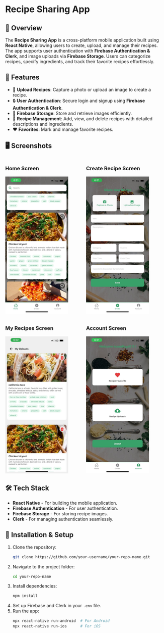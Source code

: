 # Recipe Sharing App

## 📌 Overview
The **Recipe Sharing App** is a cross-platform mobile application built using **React Native**, allowing users to create, upload, and manage their recipes. The app supports user authentication with **Firebase Authentication & Clerk**, and image uploads via **Firebase Storage**. Users can categorize recipes, specify ingredients, and track their favorite recipes effortlessly.

## 🚀 Features
- 📸 **Upload Recipes**: Capture a photo or upload an image to create a recipe.
- 🔒 **User Authentication**: Secure login and signup using **Firebase Authentication & Clerk**.
- 📂 **Firebase Storage**: Store and retrieve images efficiently.
- 📑 **Recipe Management**: Add, view, and delete recipes with detailed descriptions and ingredients.
- ❤️ **Favorites**: Mark and manage favorite recipes.

## 🖥️ Screenshots

<div style="display: flex; flex-wrap: wrap; gap: 10px;">
  <div style="flex: 1 1 200px;">
    <h3>Home Screen</h3>
    <img src="images/HomeScreen.jpg" alt="Home Screen" style="width: 100%; max-width: 200px;" />
  </div>
  <div style="flex: 1 1 200px;">
    <h3>Create Recipe Screen</h3>
    <img src="images/CreateRecipeScreen.jpg" alt="Create Recipe Screen" style="width: 100%; max-width: 200px;" />
  </div>
  <div style="flex: 1 1 200px;">
    <h3>My Recipes Screen</h3>
    <img src="images/MyRecipeScreen.jpg" alt="My Recipes Screen" style="width: 100%; max-width: 200px;" />
  </div>
  <div style="flex: 1 1 200px;">
    <h3>Account Screen</h3>
    <img src="images/AccountScreen.jpg" alt="Account Screen" style="width: 100%; max-width: 200px;" />
  </div>
</div>




## 🛠️ Tech Stack
- **React Native** - For building the mobile application.
- **Firebase Authentication** - For user authentication.
- **Firebase Storage** - For storing recipe images.
- **Clerk** - For managing authentication seamlessly.

## 🔧 Installation & Setup
1. Clone the repository:
   ```sh
   git clone https://github.com/your-username/your-repo-name.git
   ```
2. Navigate to the project folder:
   ```sh
   cd your-repo-name
   ```
3. Install dependencies:
   ```sh
   npm install
   ```
4. Set up Firebase and Clerk in your `.env` file.
5. Run the app:
   ```sh
   npx react-native run-android  # For Android
   npx react-native run-ios      # For iOS
   ```



